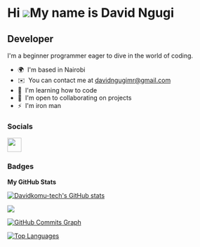 
Hi ![](https://user-images.githubusercontent.com/18350557/176309783-0785949b-9127-417c-8b55-ab5a4333674e.gif)My name is David Ngugi
===================================================================================================================================

Developer
---------

I'm a beginner programmer eager to dive in the world of coding.

* 🌍  I'm based in Nairobi
* ✉️  You can contact me at [davidngugimr@gmail.com](mailto:davidngugimr@gmail.com)
* 🧠  I'm learning how to code
* 🤝  I'm open to collaborating on projects
* ⚡  I'm iron man


### Socials

<p align="left"> <a href="https://www.github.com/Davidkomu-tech" target="_blank" rel="noreferrer"> <picture> <source media="(prefers-color-scheme: dark)" srcset="https://raw.githubusercontent.com/danielcranney/readme-generator/main/public/icons/socials/github-dark.svg" /> <source media="(prefers-color-scheme: light)" srcset="https://raw.githubusercontent.com/danielcranney/readme-generator/main/public/icons/socials/github.svg" /> <img src="https://raw.githubusercontent.com/danielcranney/readme-generator/main/public/icons/socials/github.svg" width="32" height="32" /> </picture> </a></p>

### Badges

<b>My GitHub Stats</b>

<a href="http://www.github.com/Davidkomu-tech"><img src="https://github-readme-stats.vercel.app/api?username=Davidkomu-tech&show_icons=true&hide=&count_private=true&title_color=0891b2&text_color=ffffff&icon_color=0891b2&bg_color=1c1917&hide_border=true&show_icons=true" alt="Davidkomu-tech's GitHub stats" /></a>

<a href="http://www.github.com/Davidkomu-tech"><img src="https://github-readme-streak-stats.herokuapp.com/?user=Davidkomu-tech&stroke=ffffff&background=1c1917&ring=0891b2&fire=0891b2&currStreakNum=ffffff&currStreakLabel=0891b2&sideNums=ffffff&sideLabels=ffffff&dates=ffffff&hide_border=true" /></a>

<a href="http://www.github.com/Davidkomu-tech"><img src="https://github-readme-activity-graph.cyclic.app/graph?username=Davidkomu-tech&bg_color=1c1917&color=ffffff&line=0891b2&point=ffffff&area_color=1c1917&area=true&hide_border=true&custom_title=GitHub%20Commits%20Graph" alt="GitHub Commits Graph" /></a>

<a href="https://github.com/Davidkomu-tech" align="left"><img src="https://github-readme-stats.vercel.app/api/top-langs/?username=Davidkomu-tech&langs_count=10&title_color=0891b2&text_color=ffffff&icon_color=0891b2&bg_color=1c1917&hide_border=true&locale=en&custom_title=Top%20%Languages" alt="Top Languages" /></a>
